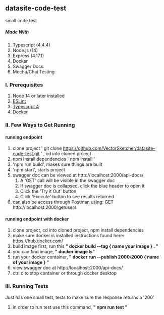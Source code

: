 ## datasite-code-test
small code test
##### Made With
1. Typescript (4.4.4)
2. Node.js (14)
3. Express (4.17.1)
4. Docker
5. Swagger Docs
6. Mocha/Chai Testing
### I. Prerequisites
1. Node 14 or later installed
2. [ESLint](https://eslint.org/)
3. [Typescript 4](https://www.typescriptlang.org/docs/) 
4. [Docker](https://www.docker.com/blog/getting-started-with-docker-using-node-jspart-i/)

### II. Few Ways to Get Running
#### running endpoint 
1. clone project ' git clone https://github.com/VectorSketcher/datasite-code-test.git ' , cd into cloned project
2. npm install dependencies ' npm install '
3. 'npm run build', makes sure things are built
4. 'npm start', starts project
5. swagger doc can be viewed at http://localhost:2000/api-docs/
    1. A 'GET' call will be visible in the swagger doc
    2. If swagger doc is collapsed, click the blue header to open it
    3. Click the 'Try it Out' button
    4. Click 'Execute' button to see results returned 
6. can also be access through Postman using: GET http://localhost:2000/getusers
#### running endpoint with docker 
1. clone project, cd into cloned project, npm install dependencies
1. make sure docker is installed instructions found here: https://hub.docker.com/
2. build image first, run this **" docker build --tag { name your image } . "**
3. you can find image, **" docker image ls"**
4. run your docker container, **" docker run --publish 2000:2000 { name of your image } "**
5. view swagger doc at http://localhost:2000/api-docs/ 
4. ctrl c to stop container or through docker desktop

### III. Running Tests
Just has one small test, tests to make sure the response returns a '200'
1. in order to run test use this command, **" npm run test "**

